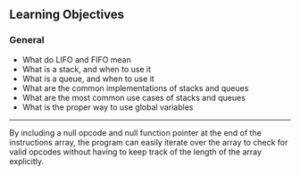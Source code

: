 ## Learning Objectives

### General
- What do LIFO and FIFO mean
- What is a stack, and when to use it
- What is a queue, and when to use it
- What are the common implementations of stacks and queues
- What are the most common use cases of stacks and queues
- What is the proper way to use global variables
<hr>
 By including a null opcode and null function pointer at the end of the
 instructions array, the program can easily iterate over the array to check
 for valid opcodes without having to keep track
 of the length of the array explicitly.
